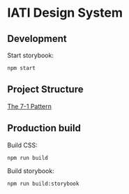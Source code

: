 # IATI Design System

## Development

Start storybook:

```
npm start
```

## Project Structure

[The 7-1 Pattern](https://sass-guidelin.es/#the-7-1-pattern)

## Production build

Build CSS:

```
npm run build
```

Build storybook:

```
npm run build:storybook
```
